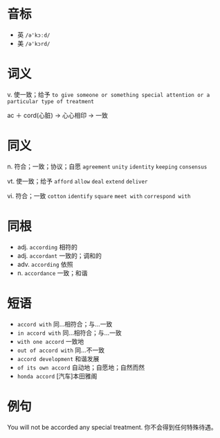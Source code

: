 # 音标

- 英 `/ə'kɔːd/`
- 美 `/ə'kɔrd/`

# 词义

v. 使一致；给予
`to give someone or something special attention or a particular type of treatment`



ac ＋ cord(心脏) → 心心相印 → 一致

# 同义

n. 符合；一致；协议；自愿
`agreement` `unity` `identity` `keeping` `consensus`

vt. 使一致；给予
`afford` `allow` `deal` `extend` `deliver`

vi. 符合；一致
`cotton` `identify` `square` `meet with` `correspond with`

# 同根

- adj. `according` 相符的
- adj. `accordant` 一致的；调和的
- adv. `according` 依照
- n. `accordance` 一致；和谐

# 短语

- `accord with` 同…相符合；与…一致
- `in accord with` 同…相符合；与…一致
- `with one accord` 一致地
- `out of accord with` 同…不一致
- `accord development` 和谐发展
- `of its own accord` 自动地；自愿地；自然而然
- `honda accord` [汽车]本田雅阁

# 例句

You will not be accorded any special treatment.
你不会得到任何特殊待遇。


